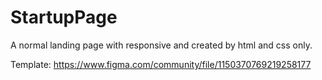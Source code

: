 # StartupPage
A normal landing page with responsive and created by html and css only.

Template: https://www.figma.com/community/file/1150370769219258177
